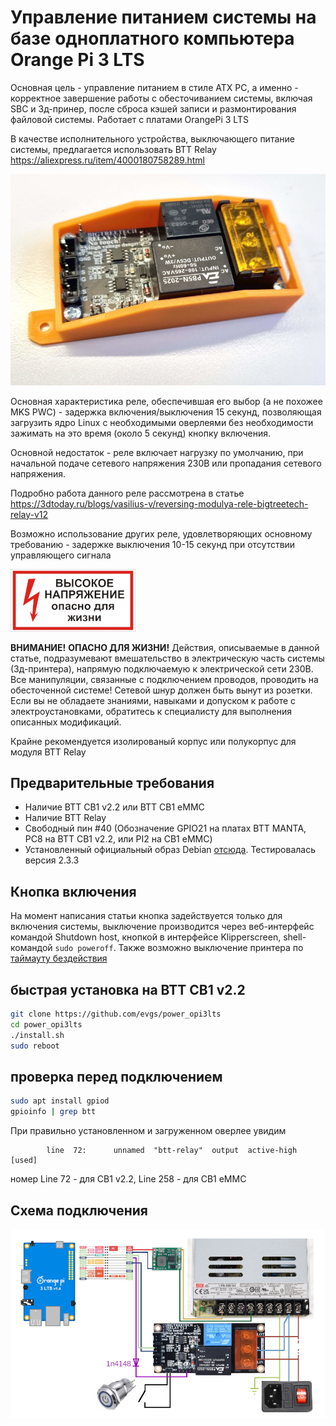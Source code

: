 # Управление питанием системы на базе одноплатного компьютера Orange Pi 3 LTS

Основная цель - управление питанием в стиле ATX PC, а именно - корректное завершение работы с обесточиванием системы, включая SBC и 3д-принер, после сброса кэшей записи и размонтирования файловой системы.
Работает с платами OrangePi 3 LTS

В качестве исполнительного устройства, выключающего питание системы, предлагается использовать BTT Relay https://aliexpress.ru/item/4000180758289.html

![BTT Relay](/images/btt-enclosure.jpg) 

Основная характеристика реле, обеспечившая его выбор (а не похожее MKS PWC) - задержка включения/выключения 15 секунд, позволяющая загрузить ядро Linux 
с необходимыми оверлеями без необходимости зажимать на это время (около 5 секунд) кнопку включения.

Основной недостаток - реле включает нагрузку по умолчанию, при начальной подаче сетевого напряжения 230В или пропадания сетевого напряжения.

Подробно работа данного реле рассмотрена в статье https://3dtoday.ru/blogs/vasilius-v/reversing-modulya-rele-bigtreetech-relay-v12

Возможно использование других реле, удовлетворяющих основному требованию - задержке выключения 10-15 секунд при отсутствии управляющего сигнала


![CAUTION](/images/highvoltage.png)

**ВНИМАНИЕ!** **ОПАСНО ДЛЯ ЖИЗНИ!** Действия, описываемые в данной статье, подразумевают вмешательство в электрическую часть системы (3д-принтера), напрямую подключаемую к электрической сети 230В. Все манипуляции, связанные с подключением проводов, проводить на обесточенной системе! Сетевой шнур должен быть вынут из розетки. Если вы не обладаете знаниями, навыками и допуском к работе с электроустановками, обратитесь к специалисту для выполнения описанных модификаций.

Крайне рекомендуется изолированый корпус или полукорпус для модуля BTT Relay


## Предварительные требования

* Наличие BTT CB1 v2.2 или BTT CB1 eMMC
* Наличие BTT Relay
* Свободный пин #40 (Обозначение GPIO21 на платах BTT MANTA, PC8 на BTT CB1 v2.2, или PI2 на CB1 eMMC)
* Установленный официальный образ Debian [отсюда](https://github.com/bigtreetech/CB1/releases). Тестировалась версия 2.3.3

## Кнопка включения
На момент написания статьи кнопка задействуется только для включения системы, выключение производится через веб-интерфейс командой Shutdown host,
кнопкой в интерфейсе Klipperscreen, shell-командой ```sudo poweroff```. Также возможно выключение принтера по [таймауту бездействия](https://github.com/evgs/OrangePi3Lts/blob/main/power/auto_poweroff.md)

## быстрая установка на BTT CB1 v2.2

```bash
git clone https://github.com/evgs/power_opi3lts
cd power_opi3lts
./install.sh
sudo reboot
```



## проверка перед подключением

```bash
sudo apt install gpiod
gpioinfo | grep btt
```

При правильно установленном и загруженном оверлее увидим
```
        line  72:      unnamed  "btt-relay"  output  active-high [used]
```

номер Line 72 - для CB1 v2.2, Line 258 - для CB1 eMMC

## Схема подключения  

![wiring](/images/wiring.png)
